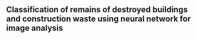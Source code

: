 ## Classification of remains of destroyed buildings and construction waste using neural network for image analysis

